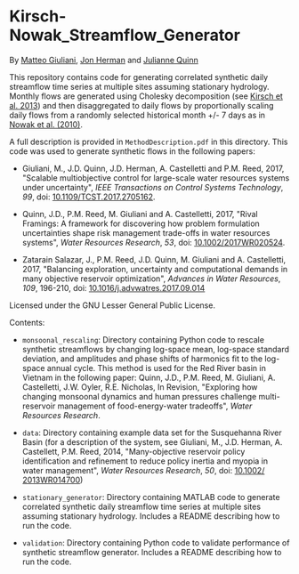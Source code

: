 # Kirsch-Nowak_Streamflow_Generator

By [Matteo Giuliani](http://giuliani.faculty.polimi.it), [Jon Herman](http://herman.faculty.ucdavis.edu/) and [Julianne Quinn](https://www.linkedin.com/in/julianne-quinn-411a2a13)

This repository contains code for generating correlated synthetic daily streamflow time series at multiple sites assuming stationary hydrology. Monthly flows are generated using Cholesky decomposition (see [Kirsch et al. 2013](http://ascelibrary.org/doi/abs/10.1061/(ASCE)WR.1943-5452.0000287)) and then disaggregated to daily flows by proportionally scaling daily flows from a randomly selected historical month +/- 7 days as in [Nowak et al. (2010)](http://onlinelibrary.wiley.com/doi/10.1029/2009WR008530/full).

A full description is provided in `MethodDescription.pdf` in this directory. This code was used to generate synthetic flows in the following papers:  
  
* Giuliani, M., J.D. Quinn, J.D. Herman, A. Castelletti and P.M. Reed, 2017, "Scalable multiobjective control for large-scale water resources systems under uncertainty", *IEEE Transactions on Control Systems Technology*, *99*, doi: [10.1109/TCST.2017.2705162](http://ieeexplore.ieee.org/document/7959085/).  
  
* Quinn, J.D., P.M. Reed, M. Giuliani and A. Castelletti, 2017, "Rival Framings: A framework for discovering how problem formulation uncertainties shape risk management trade-offs in water resources systems", *Water Resources Research*, *53*, doi: [10.1002/2017WR020524](http://onlinelibrary.wiley.com/doi/10.1002/2017WR020524/abstract).

* Zatarain Salazar, J., P.M. Reed, J.D. Quinn, M. Giuliani and A. Castelletti, 2017, "Balancing exploration, uncertainty and computational demands in many objective reservoir optimization", *Advances in Water Resources*, *109*, 196-210, doi: [10.1016/j.advwatres.2017.09.014](https://doi.org/10.1016/j.advwatres.2017.09.014)

Licensed under the GNU Lesser General Public License.

Contents:

* `monsoonal_rescaling`: Directory containing Python code to rescale synthetic streamflows by changing log-space mean, log-space standard deviation, and amplitudes and phase shifts of harmonics fit to the log-space annual cycle. This method is used for the Red River basin in Vietnam in the following paper: Quinn, J.D., P.M. Reed, M. Giuliani, A. Castelletti, J.W. Oyler, R.E. Nicholas, In Revision, "Exploring how changing monsoonal dynamics and human pressures challenge multi-reservoir management of food-energy-water tradeoffs", *Water Resources Research*.

* `data`: Directory containing example data set for the Susquehanna River Basin (for a description of the system, see Giuliani, M., J.D. Herman, A. Castellett, P.M. Reed, 2014, "Many-objective reservoir policy identification and refinement to reduce policy inertia and myopia in water management", *Water Resources Research*, *50*, doi: [10.1002/ 2013WR014700](http://onlinelibrary.wiley.com/doi/10.1002/2013WR014700/full))

* `stationary_generator`: Directory containing MATLAB code to generate correlated synthetic daily streamflow time series at multiple sites assuming stationary hydrology. Includes a README describing how to run the code.

* `validation`: Directory containing Python code to validate performance of synthetic streamflow generator. Includes a README describing how to run the code.
